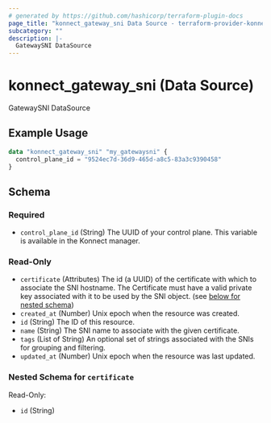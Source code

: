 ```yaml
---
# generated by https://github.com/hashicorp/terraform-plugin-docs
page_title: "konnect_gateway_sni Data Source - terraform-provider-konnect"
subcategory: ""
description: |-
  GatewaySNI DataSource
---
```


# konnect_gateway_sni (Data Source)

GatewaySNI DataSource

## Example Usage

```terraform
data "konnect_gateway_sni" "my_gatewaysni" {
  control_plane_id = "9524ec7d-36d9-465d-a8c5-83a3c9390458"
}
```

<!-- schema generated by tfplugindocs -->
## Schema

### Required

- `control_plane_id` (String) The UUID of your control plane. This variable is available in the Konnect manager.

### Read-Only

- `certificate` (Attributes) The id (a UUID) of the certificate with which to associate the SNI hostname. The Certificate must have a valid private key associated with it to be used by the SNI object. (see [below for nested schema](#nestedatt--certificate))
- `created_at` (Number) Unix epoch when the resource was created.
- `id` (String) The ID of this resource.
- `name` (String) The SNI name to associate with the given certificate.
- `tags` (List of String) An optional set of strings associated with the SNIs for grouping and filtering.
- `updated_at` (Number) Unix epoch when the resource was last updated.

<a id="nestedatt--certificate"></a>
### Nested Schema for `certificate`

Read-Only:

- `id` (String)
